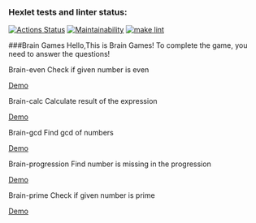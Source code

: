 ### Hexlet tests and linter status:
[![Actions Status](https://github.com/RomanUtolin/python-project-lvl1/workflows/hexlet-check/badge.svg)](https://github.com/RomanUtolin/python-project-lvl1/actions)
[![Maintainability](https://api.codeclimate.com/v1/badges/280b450f90dc15c23922/maintainability)](https://codeclimate.com/github/RomanUtolin/python-project-lvl1/maintainability)
[![make lint](https://github.com/RomanUtolin/python-project-lvl1/actions/workflows/my_lint.yml/badge.svg)](https://github.com/RomanUtolin/python-project-lvl1/actions/workflows/my_lint.yml)

###Brain Games
Hello,This is Brain Games!
To complete the game, you need to answer the questions!

Brain-even
Check if given number is even

[Demo](https://asciinema.org/a/461815)

Brain-calc
Calculate result of the expression

[Demo](https://asciinema.org/a/461816)

Brain-gcd
Find gcd of numbers

[Demo](https://asciinema.org/a/459504)

Brain-progression
Find number is missing in the progression

[Demo](https://asciinema.org/a/459922)

Brain-prime
Check if given number is prime

[Demo](https://asciinema.org/a/460542)
